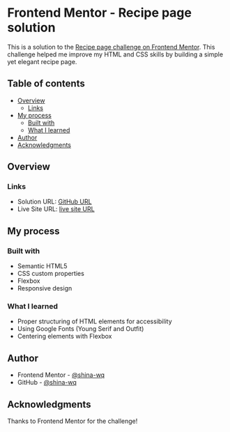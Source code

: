 # Frontend Mentor - Recipe page solution

This is a solution to the [Recipe page challenge on Frontend Mentor](https://www.frontendmentor.io/challenges/recipe-page-KiTsR8QQKm). This challenge helped me improve my HTML and CSS skills by building a simple yet elegant recipe page.

## Table of contents

- [Overview](#overview)
  - [Links](#links)
- [My process](#my-process)
  - [Built with](#built-with)
  - [What I learned](#what-i-learned)
- [Author](#author)
- [Acknowledgments](#acknowledgments)

## Overview

### Links

- Solution URL: [GitHub URL](https://github.com/shina-wq/recipe-page)
- Live Site URL: [live site URL](https://shina-wq.github.io/recipe-page/)

## My process

### Built with

- Semantic HTML5
- CSS custom properties
- Flexbox
- Responsive design

### What I learned

- Proper structuring of HTML elements for accessibility
- Using Google Fonts (Young Serif and Outfit)
- Centering elements with Flexbox

## Author

- Frontend Mentor - [@shina-wq](https://www.frontendmentor.io/home)
- GitHub - [@shina-wq](https://github.com/shina-wq)

## Acknowledgments

Thanks to Frontend Mentor for the challenge!